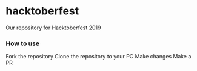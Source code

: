 # hacktoberfest
Our repository for Hacktoberfest 2019

### How to use

Fork the repository  Clone the repository to your PC  Make changes  Make a PR
